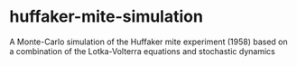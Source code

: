 # huffaker-mite-simulation
A Monte-Carlo simulation of the Huffaker mite experiment (1958) based on a combination of the Lotka-Volterra equations and stochastic dynamics
